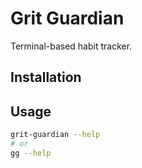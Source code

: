# Grit Guardian

Terminal-based habit tracker.

## Installation



## Usage

```bash
grit-guardian --help
# or
gg --help
```

